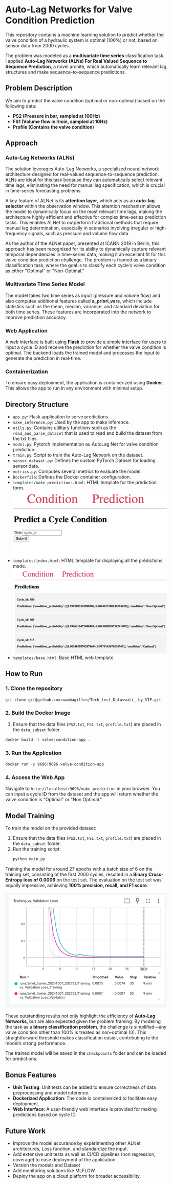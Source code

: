 # Auto-Lag Networks for Valve Condition Prediction

This repository contains a machine learning solution to predict whether the valve condition of a hydraulic system is optimal (100%) or not, based on sensor data from 2000 cycles. 

The problem was modeled as a **multivariate time series** classification task.
I applied **Auto-Lag Networks (ALNs) For Real Valued Sequence to Sequence Prediction**, a novel archite, which automatically learn relevant lag structures and make sequence-to-sequence predictions.

## Problem Description

We aim to predict the valve condition (optimal or non-optimal) based on the following data:
- **PS2 (Pressure in bar, sampled at 100Hz)**
- **FS1 (Volume flow in l/min, sampled at 10Hz)**
- **Profile (Contains the valve condition)**

## Approach

### Auto-Lag Networks (ALNs)
The solution leverages Auto-Lag Networks, a specialized neural network architecture designed for real-valued sequence-to-sequence prediction. ALNs are ideal for this task because they can automatically select relevant time lags, eliminating the need for manual lag specification, which is crucial in time-series forecasting problems.

A key feature of ALNet is its **attention layer**, which acts as an **auto-lag selector** within the observation window. This attention mechanism allows the model to dynamically focus on the most relevant time lags, making the architecture highly efficient and effective for complex time-series prediction tasks. This enables ALNet to outperform traditional methods that require manual lag determination, especially in scenarios involving irregular or high-frequency signals, such as pressure and volume flow data.

As the author of the ALNet paper, presented at ICANN 2019 in Berlin, this approach has been recognized for its ability to dynamically capture relevant temporal dependencies in time-series data, making it an excellent fit for this valve condition prediction challenge. The problem is framed as a binary classification task, where the goal is to classify each cycle's valve condition as either "Optimal" or "Non-Optimal."

### Multivariate Time Series Model
The model takes two time series as input (pressure and volume flow) and also computes additional features called **a_priori_vars**, which include statistics such as the mean, median, variance, and standard deviation for both time series. These features are incorporated into the network to improve prediction accuracy.

### Web Application
A web interface is built using **Flask** to provide a simple interface for users to input a cycle ID and receive the prediction for whether the valve condition is optimal. The backend loads the trained model and processes the input to generate the prediction in real-time.

### Containerization
To ensure easy deployment, the application is containerized using **Docker**. This allows the app to run in any environment with minimal setup.

## Directory Structure
- `app.py`: Flask application to serve predictions.
- `make_inference.py`: Used by the app to make inference.
- `utils.py`: Contains utilitary functions such as the `read_and_parse_dataset` that is used to read and build the dataset from the txt files.
- `model.py`: Pytorch implementation au AutoLag Net for valve condition prédiction.
- `train.py`: Script to train the Auto-Lag Network on the dataset.
- `sensor_dataset.py`: Defines the custom PyTorch Dataset for loading sensor data.
- `metrics.py`: Computes several metrics to evaluate the model.
- `Dockerfile`: Defines the Docker container configuration.
- `templates/make_predictions.html`: HTML template for the prediction form.
![Prediction Form](images/make_predictions.png)
- `templates/index.html`: HTML template for displaying all the prédictions made.
![Start Page of the Web App, listing the predictions](images/index.png)
- `templates/base.html`: Base HTML web template.

## How to Run

### 1. Clone the repository
```bash
git clone git@github.com:wambagilles/Tech_test_Dataswati_-by_VIF.git
```

### 2. Build the Docker Image
1. Ensure that the data files (`PS2.txt`, `FS1.txt`, `profile.txt`) are placed in the `data_subset` folder.
```bash
docker build -t valve-condition-app .
```

### 3. Run the Application
```bash
docker run -p 9696:9696 valve-condition-app
```

### 4. Access the Web App
Navigate to `http://localhost:9696/make_prediction` in your browser. You can input a cycle ID from the dataset and the app will return whether the valve condition is "Optimal" or "Non Optimal."

## Model Training

To train the model on the provided dataset:
1. Ensure that the data files (`PS2.txt`, `FS1.txt`, `profile.txt`) are placed in the `data_subset` folder.
2. Run the training script:
   ```bash
   python main.py
   ```

Training the model for around 27 epochs with a batch size of 6 on the training set, consisting of the first 2000 cycles, resulted in a **Binary Cross-Entropy loss of 0.0006** on the test set. The evaluation on the test set was equally impressive, achieving **100% precision, recall, and F1 score**.

![Trains vs Validation Loss](images/loss.png)

These outstanding results not only highlight the efficiency of **Auto-Lag Networks**, but are also expected given the problem framing. By modeling the task as a **binary classification problem**, the challenge is simplified—any valve condition other than 100% is treated as non-optimal (0). This straightforward threshold makes classification easier, contributing to the model’s strong performance.

The trained model will be saved in the `checkpoints` folder and can be loaded for predictions.

## Bonus Features
- **Unit Testing**: Unit tests can be added to ensure correctness of data preprocessing and model inference.
- **Dockerized Application**: The code is containerized to facilitate easy deployment.
- **Web Interface**: A user-friendly web interface is provided for making predictions based on cycle ID.

## Future Work
- Improve the model accurance by expérimenting other ALNet architecures, Loss function, and standardize the input.
- Add extensive unit tests as well as CI/CD pipelines (non regression, coverage) to ease deployment of the application.
- Version the models and Dataset
- Add monitoring solutions like MLFLOW
- Deploy the app on a cloud platform for broader accessibility.



